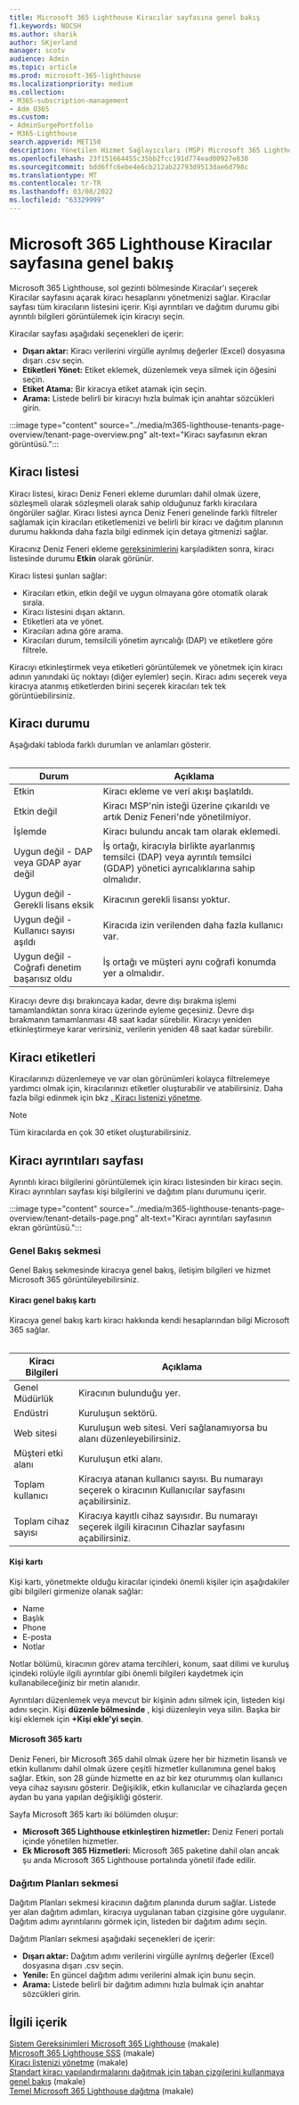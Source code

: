 ```yaml
---
title: Microsoft 365 Lighthouse Kiracılar sayfasına genel bakış
f1.keywords: NOCSH
ms.author: sharik
author: SKjerland
manager: scotv
audience: Admin
ms.topic: article
ms.prod: microsoft-365-lighthouse
ms.localizationpriority: medium
ms.collection:
- M365-subscription-management
- Adm_O365
ms.custom:
- AdminSurgePortfolio
- M365-Lighthouse
search.appverid: MET150
description: Yönetilen Hizmet Sağlayıcıları (MSP) Microsoft 365 Lighthouse Kiracılar sayfası hakkında bilgi edinebilirsiniz.
ms.openlocfilehash: 23f151664455c35bb2fcc191d774ead00927e830
ms.sourcegitcommit: bdd6ffc6ebe4e6cb212ab22793d9513dae6d798c
ms.translationtype: MT
ms.contentlocale: tr-TR
ms.lasthandoff: 03/08/2022
ms.locfileid: "63329999"
---
```

# <a name="microsoft-365-lighthouse-tenants-page-overview"></a>Microsoft 365 Lighthouse Kiracılar sayfasına genel bakış

Microsoft 365 Lighthouse, sol gezinti bölmesinde Kiracılar'ı seçerek Kiracılar  sayfasını açarak kiracı hesaplarını yönetmenizi sağlar. Kiracılar sayfası tüm kiracıların listesini içerir. Kişi ayrıntıları ve dağıtım durumu gibi ayrıntılı bilgileri görüntülemek için kiracıyı seçin.

Kiracılar sayfası aşağıdaki seçenekleri de içerir:

- **Dışarı aktar:** Kiracı verilerini virgülle ayrılmış değerler (Excel) dosyasına dışarı .csv seçin.
- **Etiketleri Yönet:** Etiket eklemek, düzenlemek veya silmek için öğesini seçin.
- **Etiket Atama:** Bir kiracıya etiket atamak için seçin.
- **Arama:** Listede belirli bir kiracıyı hızla bulmak için anahtar sözcükleri girin.

:::image type="content" source="../media/m365-lighthouse-tenants-page-overview/tenant-page-overview.png" alt-text="Kiracı sayfasının ekran görüntüsü.":::

## <a name="tenant-list"></a>Kiracı listesi

Kiracı listesi, kiracı Deniz Feneri ekleme durumları dahil olmak üzere, sözleşmeli olarak sözleşmeli olarak sahip olduğunuz farklı kiracılara öngörüler sağlar. Kiracı listesi ayrıca Deniz Feneri genelinde farklı filtreler sağlamak için kiracıları etiketlemenizi ve belirli bir kiracı ve dağıtım planının durumu hakkında daha fazla bilgi edinmek için detaya gitmenizi sağlar.

Kiracınız Deniz Feneri ekleme [gereksinimlerini](m365-lighthouse-requirements.md) karşıladikten sonra, kiracı listesinde durumu **Etkin** olarak görünür.

Kiracı listesi şunları sağlar:

- Kiracıları etkin, etkin değil ve uygun olmayana göre otomatik olarak sırala.
- Kiracı listesini dışarı aktarın.
- Etiketleri ata ve yönet.
- Kiracıları adına göre arama.
- Kiracıları durum, temsilcili yönetim ayrıcalığı (DAP) ve etiketlere göre filtrele.

Kiracıyı etkinleştirmek veya etiketleri görüntülemek ve yönetmek için kiracı adının yanındaki üç noktayı (diğer eylemler) seçin. Kiracı adını seçerek veya kiracıya atanmış etiketlerden birini seçerek kiracıları tek tek görüntüebilirsiniz.

## <a name="tenant-status"></a>Kiracı durumu

Aşağıdaki tabloda farklı durumları ve anlamları gösterir.<br><br>

| Durum                                   | Açıklama                                                                                             |
|------------------------------------------|---------------------------------------------------------------------------------------------------------|
| Etkin                                   | Kiracı ekleme ve veri akışı başlatıldı.                                                           |
| Etkin değil                                 | Kiracı MSP'nin isteği üzerine çıkarıldı ve artık Deniz Feneri'nde yönetilmiyor.           |
| İşlemde                               | Kiracı bulundu ancak tam olarak eklemedi.                                                              |
| Uygun değil - DAP veya GDAP ayar değil    | İş ortağı, kiracıyla birlikte ayarlanmış temsilci (DAP) veya ayrıntılı temsilci (GDAP) yönetici ayrıcalıklarına sahip olmalıdır. |
| Uygun değil - Gerekli lisans eksik | Kiracının gerekli lisansı yoktur.                                                               |
| Uygun değil - Kullanıcı sayısı aşıldı         | Kiracıda izin verilenden daha fazla kullanıcı var.                                                                     |
| Uygun değil - Coğrafi denetim başarısız oldu            | İş ortağı ve müşteri aynı coğrafi konumda yer a olmalıdır.                                       |

Kiracıyı devre dışı bırakıncaya kadar, devre dışı bırakma işlemi tamamlandıktan sonra kiracı üzerinde eyleme geçesiniz. Devre dışı bırakmanın tamamlanması 48 saat kadar sürebilir. Kiracıyı yeniden etkinleştirmeye karar verirsiniz, verilerin yeniden 48 saat kadar sürebilir.

## <a name="tenant-tags"></a>Kiracı etiketleri

Kiracılarınızı düzenlemeye ve var olan görünümleri kolayca filtrelemeye yardımcı olmak için, kiracılarınızı etiketler oluşturabilir ve atabilirsiniz. Daha fazla bilgi edinmek için bkz [. Kiracı listenizi yönetme](m365-lighthouse-manage-tenant-list.md).

> [!NOTE]
> Tüm kiracılarda en çok 30 etiket oluşturabilirsiniz.

## <a name="tenant-details-page"></a>Kiracı ayrıntıları sayfası

Ayrıntılı kiracı bilgilerini görüntülemek için kiracı listesinden bir kiracı seçin. Kiracı ayrıntıları sayfası kişi bilgilerini ve dağıtım planı durumunu içerir.

:::image type="content" source="../media/m365-lighthouse-tenants-page-overview/tenant-details-page.png" alt-text="Kiracı ayrıntıları sayfasının ekran görüntüsü.":::

### <a name="overview-tab"></a>Genel Bakış sekmesi

Genel Bakış sekmesinde kiracıya genel bakış, iletişim bilgileri ve hizmet Microsoft 365 görüntüleyebilirsiniz.

#### <a name="tenant-overview-card"></a>Kiracı genel bakış kartı

Kiracıya genel bakış kartı kiracı hakkında kendi hesaplarından bilgi Microsoft 365 sağlar.<br><br>

| Kiracı Bilgileri    | Açıklama|
|-----------------------|------------------|
| Genel Müdürlük    | Kiracının bulunduğu yer.|
| Endüstri    |Kuruluşun sektörü.|
| Web sitesi    |Kuruluşun web sitesi. Veri sağlanamıyorsa bu alanı düzenleyebilirsiniz.|
| Müşteri etki alanı    |Kuruluşun etki alanı.|
| Toplam kullanıcı    |Kiracıya atanan kullanıcı sayısı. Bu numarayı seçerek o kiracının Kullanıcılar sayfasını açabilirsiniz.|
| Toplam cihaz sayısı|Kiracıya kayıtlı cihaz sayısıdır. Bu numarayı seçerek ilgili kiracının Cihazlar sayfasını açabilirsiniz.|

#### <a name="contacts-card"></a>Kişi kartı

Kişi kartı, yönetmekte olduğu kiracılar içindeki önemli kişiler için aşağıdakiler gibi bilgileri girmenize olanak sağlar:

- Name
- Başlık
- Phone
- E-posta
- Notlar

Notlar bölümü, kiracının görev atama tercihleri, konum, saat dilimi ve kuruluş içindeki rolüyle ilgili ayrıntılar gibi önemli bilgileri kaydetmek için kullanabileceğiniz bir metin alanıdır.

Ayrıntıları düzenlemek veya mevcut bir kişinin adını silmek için, listeden kişi adını seçin. Kişi **düzenle bölmesinde** , kişi düzenleyin veya silin. Başka bir kişi eklemek için **+Kişi ekle'yi seçin**.

#### <a name="microsoft-365-usage-card"></a>Microsoft 365 kartı

Deniz Feneri, bir Microsoft 365 dahil olmak üzere her bir hizmetin lisanslı ve etkin kullanımı dahil olmak üzere çeşitli hizmetler kullanımına genel bakış sağlar. Etkin, son 28 günde hizmette en az bir kez oturummış olan kullanıcı veya cihaz sayısını gösterir. Değişiklik, etkin kullanıcılar ve cihazlarda geçen aydan bu yana yapılan değişikliği gösterir.

Sayfa Microsoft 365 kartı iki bölümden oluşur:

- **Microsoft 365 Lighthouse etkinleştiren hizmetler:** Deniz Feneri portalı içinde yönetilen hizmetler.
- **Ek Microsoft 365 Hizmetleri:** Microsoft 365 paketine dahil olan ancak şu anda Microsoft 365 Lighthouse portalında yönetil ifade edilir.

### <a name="deployment-plans-tab"></a>Dağıtım Planları sekmesi

Dağıtım Planları sekmesi kiracının dağıtım planında durum sağlar. Listede yer alan dağıtım adımları, kiracıya uygulanan taban çizgisine göre uygulanır. Dağıtım adımı ayrıntılarını görmek için, listeden bir dağıtım adımı seçin.

Dağıtım Planları sekmesi aşağıdaki seçenekleri de içerir:

- **Dışarı aktar:** Dağıtım adımı verilerini virgülle ayrılmış değerler (Excel) dosyasına dışarı .csv seçin.
- **Yenile:** En güncel dağıtım adımı verilerini almak için bunu seçin.
- **Arama:** Listede belirli bir dağıtım adımını hızla bulmak için anahtar sözcükleri girin.

## <a name="related-content"></a>İlgili içerik

[Sistem Gereksinimleri Microsoft 365 Lighthouse](m365-lighthouse-requirements.md) (makale)\
[Microsoft 365 Lighthouse SSS](m365-lighthouse-faq.yml) (makale)\
[Kiracı listenizi yönetme](m365-lighthouse-manage-tenant-list.md) (makale)\
[Standart kiracı yapılandırmalarını dağıtmak için taban çizgilerini kullanmaya genel bakış](m365-lighthouse-deploy-standard-tenant-configurations-overview.md) (makale)\
[Temel Microsoft 365 Lighthouse dağıtma](m365-lighthouse-deploy-baselines.md) (makale)
